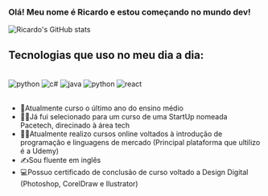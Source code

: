 ### Olá! Meu nome é Ricardo e estou começando no mundo dev!


![Ricardo's GitHub stats](https://github-readme-stats.vercel.app/api?username=RicardoTheiss&show_icons=true&theme=radical)

## Tecnologias que uso no meu dia a dia:

<div style="display: inline_block"><br/>
 <img align="center" alt="python" src="https://img.shields.io/badge/Python-3776AB?style=for-the-badge&logo=python&logoColor=white" />
  <img align="center" alt="c#" src="https://img.shields.io/badge/C%23-239120?style=for-the-badge&logo=c-sharp&logoColor=white" />
   <img align="center" alt="java" src="https://img.shields.io/badge/Java-ED8B00?style=for-the-badge&logo=openjdk&logoColor=white" />
    <img align="center" alt="python" src="https://img.shields.io/badge/Adobe%20Photoshop-31A8FF?style=for-the-badge&logo=Adobe%20Photoshop&logoColor=black)" />
   <img align="center" alt="react" src="https://img.shields.io/badge/React-20232A?style=for-the-badge&logo=react&logoColor=61DAFB" />
</div><br/>

- 🎒Atualmente curso o último ano do ensino médio <br/>
- 👨‍💻Já fui selecionado para um curso de uma StartUp nomeada Pacetech, direcinado à área tech
- 🐱‍💻Atualmente realizo cursos online voltados à introdução de programação e linguagens de mercado (Principal plataforma que ultilizo é a Udemy)
- ✍️Sou fluente em inglês
- 💻Possuo certificado de conclusão de curso voltado a Design Digital (Photoshop, CorelDraw e Ilustrator)






